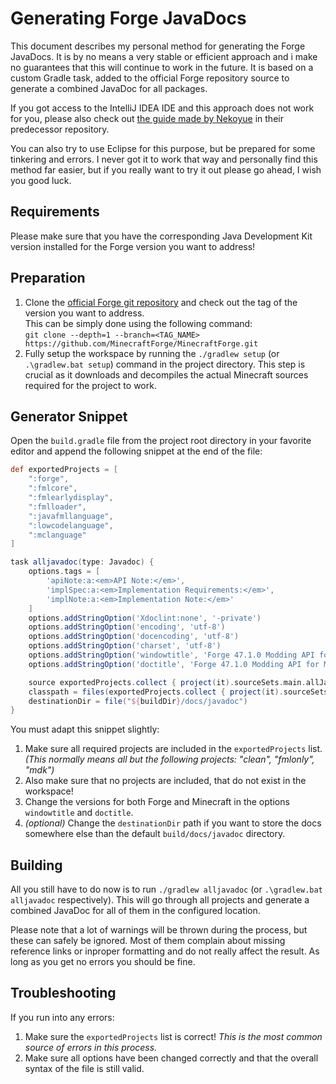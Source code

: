 # Generating Forge JavaDocs

This document describes my personal method for generating the Forge JavaDocs.
It is by no means a very stable or efficient approach and i make no guarantees that this will continue to work in the future.
It is based on a custom Gradle task, added to the official Forge repository source to generate a combined JavaDoc for all packages.

If you got access to the IntelliJ IDEA IDE and this approach does not work for you, please also check out [the guide made by Nekoyue](https://github.com/Nekoyue/ForgeJavaDocs-NG/blob/master/GUIDE.md) in their predecessor repository.

You can also try to use Eclipse for this purpose, but be prepared for some tinkering and errors. I never got it to work that way and personally find this method far easier, but if you really want to try it out please go ahead, I wish you good luck.

## Requirements

Please make sure that you have the corresponding Java Development Kit version installed for the Forge version you want to address!

## Preparation

1. Clone the [official Forge git repository](https://github.com/MinecraftForge/MinecraftForge) and check out the tag of the version you want to address.  
   This can be simply done using the following command:  
   `git clone --depth=1 --branch=<TAG_NAME> https://github.com/MinecraftForge/MinecraftForge.git`
2. Fully setup the workspace by running the `./gradlew setup` (or `.\gradlew.bat setup`) command in the project directory.
   This step is crucial as it downloads and decompiles the actual Minecraft sources required for the project to work.

## Generator Snippet

Open the `build.gradle` file from the project root directory in your favorite editor and append the following snippet at the end of the file:

```gradle
def exportedProjects = [
    ":forge",
    ":fmlcore",
    ":fmlearlydisplay",
    ":fmlloader",
    ":javafmllanguage",
    ":lowcodelanguage",
    ":mclanguage"
]

task alljavadoc(type: Javadoc) {
    options.tags = [
        'apiNote:a:<em>API Note:</em>',
        'implSpec:a:<em>Implementation Requirements:</em>',
        'implNote:a:<em>Implementation Note:</em>'
    ]
    options.addStringOption('Xdoclint:none', '-private')
    options.addStringOption('encoding', 'utf-8')
    options.addStringOption('docencoding', 'utf-8')
    options.addStringOption('charset', 'utf-8')
    options.addStringOption('windowtitle', 'Forge 47.1.0 Modding API for Minecraft 1.20.1')
    options.addStringOption('doctitle', 'Forge 47.1.0 Modding API for Minecraft 1.20.1')

    source exportedProjects.collect { project(it).sourceSets.main.allJava }
    classpath = files(exportedProjects.collect { project(it).sourceSets.main.compileClasspath })
    destinationDir = file("${buildDir}/docs/javadoc")
}
```

You must adapt this snippet slightly:

1. Make sure all required projects are included in the `exportedProjects` list.  
   _(This normally means all but the following projects: "clean", "fmlonly", "mdk")_
2. Also make sure that no projects are included, that do not exist in the workspace!
3. Change the versions for both Forge and Minecraft in the options `windowtitle` and `doctitle`.
4. _(optional)_ Change the `destinationDir` path if you want to store the docs somewhere else than the default `build/docs/javadoc` directory.

## Building

All you still have to do now is to run `./gradlew alljavadoc` (or `.\gradlew.bat alljavadoc` respectively).
This will go through all projects and generate a combined JavaDoc for all of them in the configured location.

Please note that a lot of warnings will be thrown during the process, but these can safely be ignored.
Most of them complain about missing reference links or inproper formatting and do not really affect the result.
As long as you get no errors you should be fine.

## Troubleshooting

If you run into any errors:

1. Make sure the `exportedProjects` list is correct! _This is the most common source of errors in this process._
2. Make sure all options have been changed correctly and that the overall syntax of the file is still valid.
